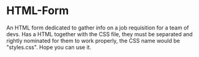 # HTML-Form
An HTML form dedicated to gather info on a job requisition for a team of devs.
Has a HTML together with the CSS file, they must be separated and rightly nominated for them to work properly, the CSS name would be "styles.css".
Hope you can use it.
